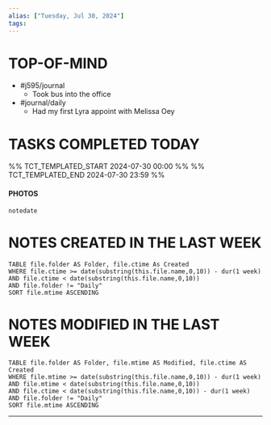 ```yaml
---
alias: ["Tuesday, Jul 30, 2024"]
tags: 
---
```



# TOP-OF-MIND
- #j595/journal 
	- Took bus into the office
- #journal/daily 
	- Had my first Lyra appoint with Melissa Oey 

# TASKS COMPLETED TODAY
%% TCT_TEMPLATED_START 2024-07-30 00:00 %%
%% TCT_TEMPLATED_END 2024-07-30 23:59 %%


#### PHOTOS
```photos
notedate
```

# NOTES CREATED IN THE LAST WEEK
``` dataview
TABLE file.folder AS Folder, file.ctime As Created
WHERE file.ctime >= date(substring(this.file.name,0,10)) - dur(1 week) 
AND file.ctime < date(substring(this.file.name,0,10)) 
AND file.folder != "Daily"
SORT file.mtime ASCENDING
```

# NOTES MODIFIED IN THE LAST WEEK
``` dataview
TABLE file.folder AS Folder, file.mtime AS Modified, file.ctime AS Created
WHERE file.mtime >= date(substring(this.file.name,0,10)) - dur(1 week)
AND file.mtime < date(substring(this.file.name,0,10))
AND file.ctime < date(substring(this.file.name,0,10)) - dur(1 week)
AND file.folder != "Daily"
SORT file.mtime ASCENDING
```
---
